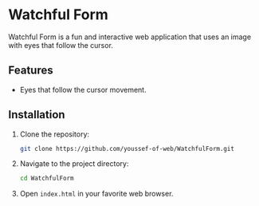 # Watchful Form

Watchful Form is a fun and interactive web application that uses an image with eyes that follow the cursor.

## Features

- Eyes that follow the cursor movement.

## Installation

1. Clone the repository:
    ```bash
    git clone https://github.com/youssef-of-web/WatchfulForm.git
    ```

2. Navigate to the project directory:
    ```bash
    cd WatchfulForm
    ```

3. Open `index.html` in your favorite web browser.
